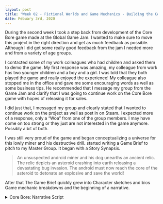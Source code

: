 ```yaml
---
layout: post
title: "Week 02 - Fictional Worlds and Game Mechanics - Building the CoreBore universe through narrative"
date: Febuary 3rd, 2020
---
```


During the second week I took a step back from development of the Core Bore game made at the Global Game Jam.  I wanted to make sure to move this project in the right direction and get as much feedback as possible.  Although I did get some really good feedback from the jam I needed more and from a variety of age groups. 

I contacted some of my work colleagues who had children and asked them to demo the game.  My first response was amazing, my colleague from work has two younger children and a boy and a girl.  I was told that they both played the game and really enjoyed the experience!  My colleague also stopped me in the office and gave me some encouraging words as well as some business tips.  He recommended that I message my group from the Game Jam and clarify that I was going to continue work on the Core Bore game with hopes of releasing it for sales.  

I did just that, I messaged my group and clearly stated that I wanted to continue work on the project as well as post in on Steam.  I expected more of a response, only a “Woa” from one of the group members. I may have come on too strong or they just are not interested in the game anymore.  Possibly a bit of both. 

I was still very proud of the game and began conceptualizing a universe for this lowly miner and his destructive drill.  started writing a Game Brief to pitch to my Master Group.  It began with a Story Synapsis.

>An unsuspected android miner and his dog unearths an ancient relic. The relic depicts an asteroid crashing into earth releasing a devastating bug invasion. The android must now reach the core of the asteroid to detonate an explosive and save the world!

After that The Game Brief quickly grew into Character sketches and bios Game mechanic breakdowns and the beginning of a narrative. 

<details> 
  <summary>Core Bore: Narrative Script</summary>
	
	
    Intro Scene Script 

Ivan: Ahh what a day for some asteroid mining, looks like there is a big one just ahead. 

Ivan: Buckle in Winston! we’re making our approach.

Winston: Ruff!

    The Rock Claw Drill ship lands on the asteroid 

Ivan: This asteroid is giving off some very strange readings, it looks like it has a solid metallic core and it’s hot!
Let’s get this drill going!

Winston: Ruff ruff.. (looks questionable)

Ivan: Got a bad feeling about this one eh, let’s go down to the surface and take some more readings.

    Ivan and Winston leave the Rock Claw and begin surveying the asteroid 

Ivan: Wow, I’ve never seen an asteroid like this before! There are some very extensive cave systems. 

Winston: Bark Bark Bark! 

Ivan: What’s up Winston? Hey wait up!

Winston runs down one of the caves after something and Ivan runs after him.

Ivan: Winston! Winston! Geez it’s dark in these caves, glad I have a tracker on that dog.  His signal is coming from just around this corner.

Ivan: Ahhhh!

    Winston is growling at a massive relic in the shape of an Alien bug.

Ivan: No way.. what a find Winston! Look at the size of that thing. 

Ivan walks closer to take a look

Ivan: These markings on the relic look like they tell a story 

    Ivan touches the relic and it lights up, a hologram is projected into the air.  It shows the asteroid trajectory towards earth, than an explosion followed by an army of Alien bugs overwhelming the planet.

Ivan: We need to stop this thing, Winston, or the planet’s doomed!

    Strange Alien-like sounds start chirping..

Winston: Bark Bark Bark Grrr!

Ivan: You hear that too, let’s get out of here… 

Ivan and Winston run back to the Rock Claw 

Ivan: Let’s get this drilling rig moving, if we can bore down to the core of this asteroid and release all of our dynamite we should be able to blow this asteroid to the other side of the galaxy!

Winston: Ruff!

    The scene transitions to the game scene, an exterior view of the Rock Claw. 
    

    In Game Scene Script

Rock Claw: Good morning Ivan and Winston, all systems are operational. Core Bore has commenced. 

    The game begins...and the Rock Claw is drilling normally

Ivan: Full speed ahead, Rock Claw, let’s move! 

    Screen shakes and an alarm sounds!

Rock Claw: It looks like the thermal temperatures are much higher than we anticipated. My hull plating can take much more of this! 

Ivan: I’ve got it covered! I’m heading out to repair the damaged panels.

	Ivan emerges from the Rock Claw and holds on to the side of the ship. 

Rock Claw: Use the W, A, S and D keys to navigate the ship and the Spacebar to activate your multitool and repair the panels.  

	After Player repairs three panels. Panels cannot fully break off at this point

Rock Claw: Great work! Keep those panels fastened! 

Winston: Ruff Ruff! (In an encouraging tone) 

    As damage is taken to the hull the Rock Claw AI and Winston the will pop-up at varying points. These notifications will be activated. 


    At 25% damage
    
Rock Claw: Please try to go faster. When those panels are gone.. they’re gone!

    At 50% damage

Rock Claw: Damage to the outer hull is 50%! Getting worried here!

    At 75% damage

Rock Claw: Hull Damage is at 75%! I can’t take much more of this!

    At 90% damage

Rock Claw: DAMAGE AT 90% PREPARING FOR ESCAPE PROTOCOL!

    At 99% damage

Rock Claw: DAMAGE 99% EJECTING ESCAPE POD!


As the Rock Claw passes through the progress bar this notifications will activate. 

	At 25% progress

Rock Claw: Great work so far! We’ve made it 25% through the asteroid!   

	At 50% progress

Rock Claw: We are halfway through the asteroid! I’m picking up some really weird readings from here on in.. Looks like movement.. Keep your eyes open we might have company! 

Winston: Arf Arf! grrrr..

Rock Claw: It appears to be an alien insect race resembling the relics.  They have razor sharp claws and are attacking the hull. Try to knock them off with your multi-tool.

    At this point the Bug enemies are introduced, regular damage is postponed for a short time to allow the player to learn the new game mechanic. 


    At 75% progress

Rock Claw: 75% and holding! Keep fixing and keep those ugle bugs off me! 

Rock Claw: 85%! We’re almost there! Keep going!!

Winston: Arf Arf!

    At 75% progress

Rock Claw: 95% We’ve almost made it to the core!


Failure script:

    If 100% damaged is taken Failure script is called 


    The Rock Claw begins to shake violently and implodes in on itself. The scene then transitions to a Game Over card with Ivan and Winston standing on the surface looking at the earth in the distance. The card also includes match stats and the option to replay the game. 
 
</details>


